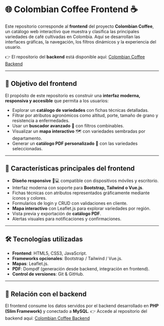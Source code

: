 # 🌐 Colombian Coffee Frontend ☕

Este repositorio corresponde al **frontend** del proyecto **Colombian Coffee**, un catálogo web interactivo que muestra y clasifica las principales variedades de café cultivadas en Colombia. Aquí se desarrollan las interfaces gráficas, la navegación, los filtros dinámicos y la experiencia del usuario.

👉 El repositorio del **backend** está disponible aquí: [Colombian Coffee Backend](https://github.com/SneyderRx/Colombian-Coffee.git)

------

## 🚀 **Objetivo del frontend**

El propósito de este repositorio es construir una **interfaz moderna, responsiva y accesible** que permita a los usuarios:

- Explorar un **catálogo de variedades** con fichas técnicas detalladas.
- Filtrar por atributos agronómicos como altitud, porte, tamaño de grano y resistencia a enfermedades.
- Usar un **buscador avanzado** 🔎 con filtros combinables.
- Visualizar un **mapa interactivo** 🗺️ con variedades sembradas por departamento.
- Generar un **catálogo PDF personalizado** 📄 con las variedades seleccionadas.

------

## 🎨 **Características principales del frontend**

- **Diseño responsive** 📱💻 compatible con dispositivos móviles y escritorio.
- Interfaz moderna con soporte para **Bootstrap, Tailwind o Vue.js**.
- Fichas técnicas con atributos representados gráficamente mediante íconos y colores.
- Formularios de login y CRUD con validaciones en cliente.
- **Mapa interactivo** con Leaflet.js para explorar variedades por región.
- Vista previa y exportación de **catálogo PDF**.
- Alertas visuales para notificaciones y confirmaciones.

------

## 🛠️ **Tecnologías utilizadas**

- **Frontend**: HTML5, CSS3, JavaScript.
- **Frameworks opcionales**: Bootstrap / Tailwind / Vue.js.
- **Mapas**: Leaflet.js.
- **PDF**: Dompdf (generación desde backend, integración en frontend).
- **Control de versiones**: Git & GitHub.

------

## 🔗 **Relación con el backend**

El frontend consume los datos servidos por el backend desarrollado en **PHP (Slim Framework)** y conectado a **MySQL**.
 👉 Accede al repositorio del backend aquí: [Colombian Coffee Backend](https://github.com/SneyderRx/Colombian-Coffee.git)
